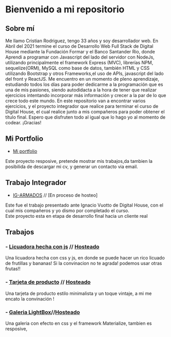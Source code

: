 # Bienvenido a mi repositorio

## Sobre mí

Me llamo Cristian Rodriguez, tengo 33 años y soy desarrollador web. En Abril del 2021 termine el curso de Desarrollo Web Full Stack de Digital House mediante la Fundación Formar y el Banco Santander Rio, donde Aprendi a programar con Javascript del lado del servidor con NodeJs, utilizando principalmente el framework Express (MVC), librerías NPM, sequelize(ORM), MySQL como base de datos, también HTML y CSS utilizando Bootstrap y otros Frameworks,el uso de APIs, javascript del lado del front y ReactJS. Me encuentro en un momento de pleno aprendizaje, estudiando todos los días para poder dedicarme a la programación que es una de mis pasiones, siendo autodidacta a la hora de tener que realizar ejercicios intentando incorporar más información y crecer a la par de lo que crece todo este mundo. En este repositorio van a encontrar varios ejercicios, y el proyecto integrador que realice para terminar el curso de Digital House, el cual realice junto a mis compañeros para poder obtener el título final. Espero que disfruten todo al igual que lo hago yo al momento de codear. ¡Gracias!

## Mi Portfolio 

- [Mi portfolio](https://cristian-rodriguez.herokuapp.com/)

Este proyecto resposive, pretende mostrar mis trabajos,da tambien la posibilida de descargar mi cv, y generar un contacto via email.

## Trabajo Integrador 

- [IG-ARMADOS](https://github.com/crisode/grupo_3_IG-ARMADOS) // [En proceso de hosteo]

Este fue el trabajo presentado ante Ignacio Vuotto de Digital House, con el cual mis compañeros y yo dismo por completado el curso. <br>
Este proyecto esta en etapa de desarrollo final hacia un cliente real 

## Trabajos 

### - [Licuadora hecha con js](https://github.com/crisode/Licuadora)   //  [Hosteado](https://crisode.github.io/Licuadora/)

Una licuadora hecha con css y js, en donde se puede hacer un rico licuado de frutillas y bananas! Si la convinacion no te agrada! podemos usar otras frutas!!
 
### -  [Tarjeta de producto](https://github.com/crisode/cajaVintage) // [Hosteado](https://crisode.github.io/cajaVintage/)
 
 Una tarjeta de producto estilo minimalista y un toque vintaje, a mi me encato la convinación !
 
 ### - [Galeria LightBox](https://github.com/crisode/galeriaLighbox)//[Hosteado](https://crisode.github.io/galeriaLighbox/)
 
 Una galeria con efecto en css y el framework Materialize, tambien es resposive,
